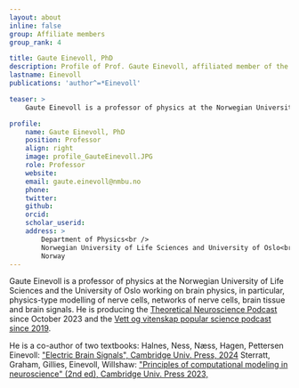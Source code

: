 ```yaml
---
layout: about
inline: false
group: Affiliate members
group_rank: 4

title: Gaute Einevoll, PhD
description: Profile of Prof. Gaute Einevoll, affiliated member of the bioAI group.
lastname: Einevoll
publications: 'author^=*Einevoll'

teaser: >
    Gaute Einevoll is a professor of physics at the Norwegian University of Life Sciences and the University of Oslo working on brain physics.

profile:
    name: Gaute Einevoll, PhD
    position: Professor 
    align: right
    image: profile_GauteEinevoll.JPG
    role: Professor
    website: 
    email: gaute.einevoll@nmbu.no
    phone: 
    twitter: 
    github:
    orcid:
    scholar_userid:
    address: >
        Department of Physics<br />
        Norwegian University of Life Sciences and University of Oslo<br />      
        Norway
---
```


Gaute Einevoll is a professor of physics at the Norwegian University of Life Sciences and the University of Oslo working on brain physics, in particular, physics-type modelling of nerve cells, networks of nerve cells, brain tissue and brain signals.
He is producing the [Theoretical Neuroscience Podcast](theoreticalneuroscience.no) since October 2023 and the [Vett og vitenskap popular science podcast since 2019](vettogvitenskap.no).

He is a co-author of two textbooks:
Halnes, Ness, Næss, Hagen, Pettersen Einevoll: ["Electric Brain Signals", Cambridge Univ. Press, 2024](www.cambridge.org/electricbrainsignals)
Sterratt, Graham, Gillies, Einevoll, Willshaw: ["Principles of computational modeling in neuroscience" (2nd ed), Cambridge Univ. Press 2023,](www.cambridge.org/sterratt2)

